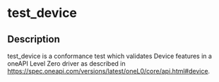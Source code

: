 # test_device

## Description
test_device is a conformance test which validates Device features in a oneAPI Level Zero driver as described in https://spec.oneapi.com/versions/latest/oneL0/core/api.html#device.
